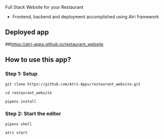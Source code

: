 Full Stack Website for your Restaurant
- Frontend, backend and deployment accomplished using Atri framework

## Deployed app
##https://atri-apps.github.io/restaurant_website

## How to use this app?

### Step 1: Setup

```shell
git clone https://github.com/Atri-Apps/restaurant_website.git

cd restaurant_website

pipenv install
```

### Step 2: Start the editor

```shell
pipenv shell

atri start
```
